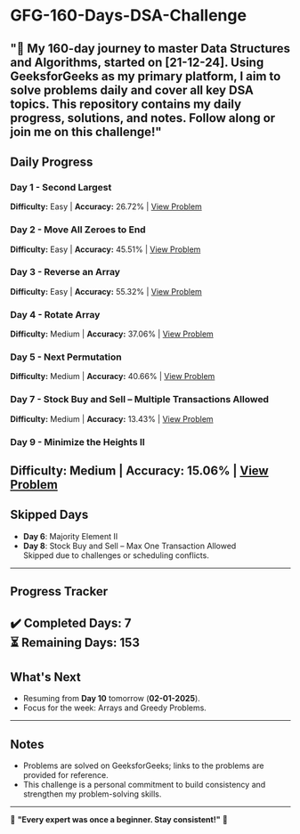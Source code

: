 # GFG-160-Days-DSA-Challenge
"🌟 My 160-day journey to master Data Structures and Algorithms, started on [21-12-24]. Using GeeksforGeeks as my primary platform, I aim to solve problems daily and cover all key DSA topics. This repository contains my daily progress, solutions, and notes. Follow along or join me on this challenge!"
---

## Daily Progress

### Day 1 - Second Largest  
**Difficulty:** Easy | **Accuracy:** 26.72% | [View Problem](https://practice.geeksforgeeks.org/problems/second-largest/0)

### Day 2 - Move All Zeroes to End  
**Difficulty:** Easy | **Accuracy:** 45.51% | [View Problem](https://practice.geeksforgeeks.org/problems/move-all-zeroes-to-end/0)

### Day 3 - Reverse an Array  
**Difficulty:** Easy | **Accuracy:** 55.32% | [View Problem](https://practice.geeksforgeeks.org/problems/reverse-an-array/0)

### Day 4 - Rotate Array  
**Difficulty:** Medium | **Accuracy:** 37.06% | [View Problem](https://practice.geeksforgeeks.org/problems/rotate-array/0)

### Day 5 - Next Permutation  
**Difficulty:** Medium | **Accuracy:** 40.66% | [View Problem](https://practice.geeksforgeeks.org/problems/next-permutation/0)

### Day 7 - Stock Buy and Sell – Multiple Transactions Allowed  
**Difficulty:** Medium | **Accuracy:** 13.43% | [View Problem](https://practice.geeksforgeeks.org/problems/stock-buy-and-sell/0)

### Day 9 - Minimize the Heights II  
**Difficulty:** Medium | **Accuracy:** 15.06% | [View Problem](https://practice.geeksforgeeks.org/problems/minimize-the-heights-ii/0)
---
## Skipped Days  
- **Day 6**: Majority Element II  
- **Day 8**: Stock Buy and Sell – Max One Transaction Allowed  
Skipped due to challenges or scheduling conflicts.  
---
## Progress Tracker  
✔️ **Completed Days**: 7  
⏳ **Remaining Days**: 153  
---
## What's Next  
- Resuming from **Day 10** tomorrow (**02-01-2025**).  
- Focus for the week: Arrays and Greedy Problems.  
---
## Notes  
- Problems are solved on GeeksforGeeks; links to the problems are provided for reference.  
- This challenge is a personal commitment to build consistency and strengthen my problem-solving skills.  
---
🌟 **"Every expert was once a beginner. Stay consistent!"** 🌟
